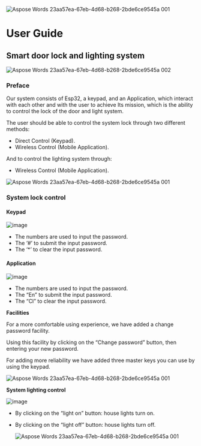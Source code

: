    ![Aspose Words 23aa57ea-67eb-4d68-b268-2bde6ce9545a 001](https://user-images.githubusercontent.com/67281513/169537986-51511757-2fba-4d86-bd4d-1a9c68764b0c.png)

# **User Guide**

## **Smart door lock and lighting system**


   ![Aspose Words 23aa57ea-67eb-4d68-b268-2bde6ce9545a 002](https://user-images.githubusercontent.com/67281513/169537785-f5509029-5c46-4ec1-9255-043106a0bbae.jpeg)


### **Preface**

Our system consists of Esp32, a keypad, and an Application, which interact with each other and with the user to achieve Its mission, which is the ability to control the lock of the door and light system.

The user should be able to control the system lock through two different methods:

- Direct Control (Keypad).
- Wireless Control (Mobile Application).

And to control the lighting system through:

- Wireless Control (Mobile Application).

![Aspose Words 23aa57ea-67eb-4d68-b268-2bde6ce9545a 001](https://user-images.githubusercontent.com/67281513/169537986-51511757-2fba-4d86-bd4d-1a9c68764b0c.png)


### **System lock control**

#### **Keypad**

![image](https://user-images.githubusercontent.com/67281513/169539273-a68dc0b1-283e-4389-a547-b8116d9c6039.png)


- The numbers are used to input the password.
- The ‘#’ to submit the input password.
- The ‘\*’ to clear the input password.

#### **Application**

![image](https://user-images.githubusercontent.com/67281513/169539761-6bef2df9-ae02-4b4a-a83b-f0391c2bd082.png)

- The numbers are used to input the password.
- The “En” to submit the input password.
- The “Cl” to clear the input password.

**Facilities**

For a more comfortable using experience, we have added a change password facility.

Using this facility by clicking on the “Change password” button, then entering your new password.

For adding more reliability we have added three master keys you can use by using the keypad.

   ![Aspose Words 23aa57ea-67eb-4d68-b268-2bde6ce9545a 001](https://user-images.githubusercontent.com/67281513/169537986-51511757-2fba-4d86-bd4d-1a9c68764b0c.png)

**System lighting control**

![image](https://user-images.githubusercontent.com/67281513/169539999-72ae50c6-6598-4882-b057-577c5e6955fc.png)


- By clicking on the “light on” button: house lights turn on.
- By clicking on the “light off” button: house lights turn off.

   ![Aspose Words 23aa57ea-67eb-4d68-b268-2bde6ce9545a 001](https://user-images.githubusercontent.com/67281513/169537986-51511757-2fba-4d86-bd4d-1a9c68764b0c.png)
